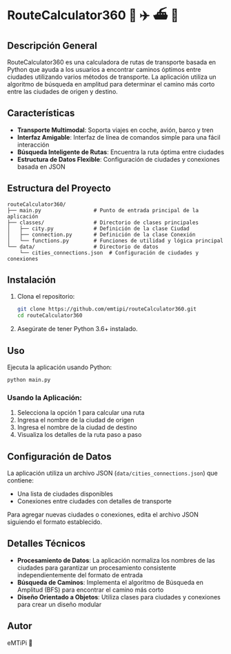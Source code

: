 # RouteCalculator360 🚗 ✈️ ⛴️ 🚂

## Descripción General

RouteCalculator360 es una calculadora de rutas de transporte basada en Python que ayuda a los usuarios a encontrar caminos óptimos entre ciudades utilizando varios métodos de transporte. La aplicación utiliza un algoritmo de búsqueda en amplitud para determinar el camino más corto entre las ciudades de origen y destino.

## Características

- **Transporte Multimodal**: Soporta viajes en coche, avión, barco y tren
- **Interfaz Amigable**: Interfaz de línea de comandos simple para una fácil interacción
- **Búsqueda Inteligente de Rutas**: Encuentra la ruta óptima entre ciudades
- **Estructura de Datos Flexible**: Configuración de ciudades y conexiones basada en JSON

## Estructura del Proyecto

```
routeCalculator360/
├── main.py                 # Punto de entrada principal de la aplicación
├── classes/                # Directorio de clases principales
│   ├── city.py             # Definición de la clase Ciudad
│   ├── connection.py       # Definición de la clase Conexión
│   └── functions.py        # Funciones de utilidad y lógica principal
└── data/                   # Directorio de datos
    └── cities_connections.json  # Configuración de ciudades y conexiones
```

## Instalación

1. Clona el repositorio:
   ```bash
   git clone https://github.com/emtipi/routeCalculator360.git
   cd routeCalculator360
   ```

2. Asegúrate de tener Python 3.6+ instalado.

## Uso

Ejecuta la aplicación usando Python:

```bash
python main.py
```

### Usando la Aplicación:

1. Selecciona la opción 1 para calcular una ruta
2. Ingresa el nombre de la ciudad de origen
3. Ingresa el nombre de la ciudad de destino
4. Visualiza los detalles de la ruta paso a paso

## Configuración de Datos

La aplicación utiliza un archivo JSON (`data/cities_connections.json`) que contiene:

- Una lista de ciudades disponibles
- Conexiones entre ciudades con detalles de transporte

Para agregar nuevas ciudades o conexiones, edita el archivo JSON siguiendo el formato establecido.

## Detalles Técnicos

- **Procesamiento de Datos**: La aplicación normaliza los nombres de las ciudades para garantizar un procesamiento consistente independientemente del formato de entrada
- **Búsqueda de Caminos**: Implementa el algoritmo de Búsqueda en Amplitud (BFS) para encontrar el camino más corto
- **Diseño Orientado a Objetos**: Utiliza clases para ciudades y conexiones para crear un diseño modular


## Autor

eMTiPi 🫡